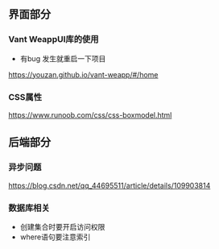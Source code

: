 ## 界面部分

### Vant WeappUI库的使用

- 有bug 发生就重启一下项目

https://youzan.github.io/vant-weapp/#/home



### CSS属性

https://www.runoob.com/css/css-boxmodel.html

## 后端部分

### 异步问题

https://blog.csdn.net/qq_44695511/article/details/109903814

### 数据库相关

- 创建集合时要开启访问权限
- where语句要注意索引